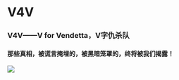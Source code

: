 # V4V
### V4V——V for Vendetta，V字仇杀队
#### 那些真相，被谎言掩埋的，被黑暗笼罩的，终将被我们揭露！

![](https://raw.githubusercontent.com/unstoppabor/V4V/master/resources/static_images/V4V.jpg)

